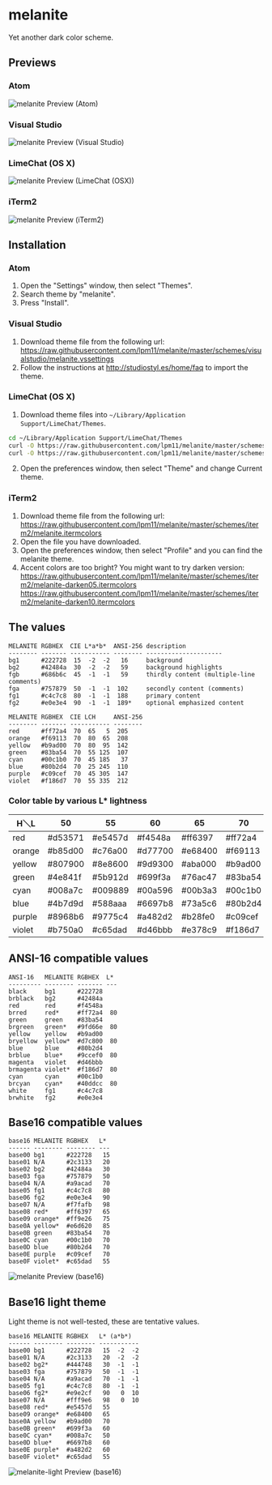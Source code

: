 # melanite
Yet another dark color scheme.

## Previews
### Atom
![melanite Preview (Atom)](https://raw.githubusercontent.com/lpm11/melanite/master/previews/atom-python.png)

### Visual Studio
![melanite Preview (Visual Studio)](https://raw.githubusercontent.com/lpm11/melanite/master/previews/visualstudio.png)

### LimeChat (OS X)
![melanite Preview (LimeChat (OSX))](https://raw.githubusercontent.com/lpm11/melanite/master/previews/limechat-osx.png)

### iTerm2
![melanite Preview (iTerm2)](https://raw.githubusercontent.com/lpm11/melanite/master/previews/iterm2.png)

## Installation
### Atom
1. Open the "Settings" window, then select "Themes".
2. Search theme by "melanite".
3. Press "Install".

### Visual Studio
1. Download theme file from the following url:
https://raw.githubusercontent.com/lpm11/melanite/master/schemes/visualstudio/melanite.vssettings
2. Follow the instructions at http://studiostyl.es/home/faq to import the theme.

### LimeChat (OS X)
1. Download theme files into `~/Library/Application Support/LimeChat/Themes`.
```bash
cd ~/Library/Application Support/LimeChat/Themes
curl -O https://raw.githubusercontent.com/lpm11/melanite/master/schemes/limechat-osx/Melanite.css
curl -O https://raw.githubusercontent.com/lpm11/melanite/master/schemes/limechat-osx/Melanite.yaml
```
2. Open the preferences window, then select "Theme" and change Current theme.

### iTerm2
1. Download theme file from the following url:
https://raw.githubusercontent.com/lpm11/melanite/master/schemes/iterm2/melanite.itermcolors
2. Open the file you have downloaded.
3. Open the preferences window, then select "Profile" and you can find the melanite theme.
4. Accent colors are too bright? You might want to try darken version:
https://raw.githubusercontent.com/lpm11/melanite/master/schemes/iterm2/melanite-darken05.itermcolors
https://raw.githubusercontent.com/lpm11/melanite/master/schemes/iterm2/melanite-darken10.itermcolors

## The values
```
MELANITE RGBHEX  CIE L*a*b*  ANSI-256 description
-------- ------- ----------- -------- ---------------------
bg1      #222728  15  -2  -2   16     background
bg2      #42484a  30  -2  -2   59     background highlights
fgb      #686b6c  45  -1  -1   59     thirdly content (multiple-line comments)
fga      #757879  50  -1  -1  102     secondly content (comments)
fg1      #c4c7c8  80  -1  -1  188     primary content
fg2      #e0e3e4  90  -1  -1  189*    optional emphasized content

MELANITE RGBHEX  CIE LCH     ANSI-256
-------- ------- ----------- --------
red      #ff72a4  70  65   5  205
orange   #f69113  70  80  65  208
yellow   #b9ad00  70  80  95  142
green    #83ba54  70  55 125  107
cyan     #00c1b0  70  45 185   37
blue     #80b2d4  70  25 245  110
purple   #c09cef  70  45 305  147
violet   #f186d7  70  55 335  212
```

### Color table by various L* lightness
|  H＼L  |      50 |      55 |      60 |      65 |      70 |      75 |      80 |      85 |      90 |
| ------ | ------- | ------- | ------- | ------- | ------- | ------- | ------- | ------- | ------- |
|    red | #d53571 | #e5457d | #f4548a | #ff6397 | #ff72a4 | #ff80b2 | #ff8fbf | #ff9dcd | #ffabdb |
| orange | #b85d00 | #c76a00 | #d77700 | #e68400 | #f69113 | #ff9e26 | #ffac36 | #ffba44 | #ffc852 |
| yellow | #807900 | #8e8600 | #9d9300 | #aba000 | #b9ad00 | #c8bb00 | #d7c800 | #e6d620 | #f5e434 |
|  green | #4e841f | #5b912d | #699f3a | #76ac47 | #83ba54 | #91c861 | #9fd66e | #ade47b | #bbf288 |
|   cyan | #008a7c | #009889 | #00a596 | #00b3a3 | #00c1b0 | #29cfbe | #40ddcc | #53ebda | #64fae8 |
|   blue | #4b7d9d | #588aaa | #6697b8 | #73a5c6 | #80b2d4 | #8ec0e2 | #9ccef0 | #aadcff | #b8eaff |
| purple | #8968b6 | #9775c4 | #a482d2 | #b28fe0 | #c09cef | #cea9fd | #dcb7ff | #ebc5ff | #f9d3ff |
| violet | #b750a0 | #c65dad | #d46bbb | #e378c9 | #f186d7 | #ff93e5 | #ffa1f3 | #ffafff | #ffbdff |

## ANSI-16 compatible values
```
ANSI-16   MELANITE RGBHEX  L*
--------- -------- ------- ---
black     bg1      #222728
brblack   bg2      #42484a
red       red      #f4548a
brred     red*     #ff72a4  80
green     green    #83ba54
brgreen   green*   #9fd66e  80
yellow    yellow   #b9ad00
bryellow  yellow*  #d7c800  80
blue      blue     #80b2d4
brblue    blue*    #9ccef0  80
magenta   violet   #d46bbb
brmagenta violet*  #f186d7  80
cyan      cyan     #00c1b0
brcyan    cyan*    #40ddcc  80
white     fg1      #c4c7c8
brwhite   fg2      #e0e3e4
```

## Base16 compatible values
```
base16 MELANITE RGBHEX   L*
------ -------- -------- ---
base00 bg1      #222728   15
base01 N/A      #2c3133   20
base02 bg2      #42484a   30
base03 fga      #757879   50
base04 N/A      #a9acad   70
base05 fg1      #c4c7c8   80
base06 fg2      #e0e3e4   90
base07 N/A      #f7fafb   98
base08 red*     #ff6397   65
base09 orange*  #ff9e26   75
base0A yellow*  #e6d620   85
base0B green    #83ba54   70
base0C cyan     #00c1b0   70
base0D blue     #80b2d4   70
base0E purple   #c09cef   70
base0F violet*  #c65dad   55
```

![melanite Preview (base16)](https://raw.githubusercontent.com/lpm11/melanite/master/previews/base16.png)

## Base16 light theme
Light theme is not well-tested, these are tentative values.

```
base16 MELANITE RGBHEX   L* (a*b*)
------ -------- -------- -----------
base00 bg1      #222728   15  -2  -2
base01 N/A      #2c3133   20  -2  -2
base02 bg2*     #444748   30  -1  -1
base03 fga      #757879   50  -1  -1
base04 N/A      #a9acad   70  -1  -1
base05 fg1      #c4c7c8   80  -1  -1
base06 fg2*     #e9e2cf   90   0  10
base07 N/A      #fff9e6   98   0  10
base08 red*     #e5457d   55
base09 orange*  #e68400   65
base0A yellow   #b9ad00   70
base0B green*   #699f3a   60
base0C cyan*    #008a7c   50
base0D blue*    #6697b8   60
base0E purple*  #a482d2   60
base0F violet*  #c65dad   55
```

![melanite-light Preview (base16)](https://raw.githubusercontent.com/lpm11/melanite/master/previews/base16-light.png)
